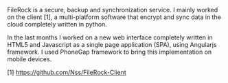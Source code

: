 FileRock is a secure, backup and synchronization service. I mainly worked on the client [1], a multi-platform software that encrypt and sync data in the cloud completely written in python.

In the last months I worked on a new web interface completely written in HTML5 and Javascript as a single page application (SPA), using Angularjs framework. I used PhoneGap framework to bring this implementation on mobile devices.

[1] https://github.com/Nss/FileRock-Client
